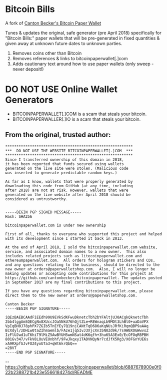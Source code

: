 Bitcoin Bills
=====

A fork of [Canton Becker's Bitcoin Paper Wallet](https://github.com/cantonbecker/bitcoinpaperwallet)

Tunes & updates the original, safe generator (pre April 2018) specifically for "Bitcoin Bills:"
paper wallets that will be pre-generated in fixed quantities & given away at unknown future dates to unknown parties.

1. Removes coins other than Bitcoin
2. Removes references & links to bitcoinpaperwallet[.]com
3. Adds cautionary text around how to use paper wallets (only sweep - never deposit!)

DO NOT USE Online Wallet Generators
=====

* BITCOINPAPERWALLET[.]COM is a scam that steals your bitcoin.
* BITCOINPAPERWALLER[.]IO is a scam that steals your bitcoin.

From the original, trusted author:
--------------------------------------------

```
*********************************************************
***  DO NOT USE THE WEBSITE BITCOINPAPERWALLET[.]COM  ***
*********************************************************
Since I transferred ownership of this domain in 2018,
it has been reported that funds secured using wallets
generated on the live site were stolen. (Malicious code
was inserted to generate predictable random keys.)

As far as I know, wallets that were properly generated by
downloading this code from GitHub (at any time, including
after 2018) are not at risk. However, wallets that were
generated on the live website after April 2018 should be
considered as untrustworthy.


-----BEGIN PGP SIGNED MESSAGE-----
Hash: SHA256

bitcoinpaperwallet.com is under new ownership
 
First of all, thanks to everyone who supported this project and helped with its development since I started it back in 2013. 
 
At the end of April 2018, I sold the bitcoinpaperwallet.com website, service, and associated domain names to a new owner.  This also includes related projects such as litecoinpaperwallet.com and ethereumpaperwallet.com.  All orders for hologram stickers and CDs, and any questions relating to the business, should be directed to the new owner at orders@paperwalletshop.com.  Also, I will no longer be making updates or accepting code contributions for this project at https://github.com/cantonbecker/bitcoinpaperwallet. The updates posted in September 2017 are my final contributions to this project.
 
If you have any questions regarding bitcoinpaperwallet.com, please direct them to the new owner at orders@paperwalletshop.com.
 
Canton Becker
-----BEGIN PGP SIGNATURE-----

iQEzBAEBCAAdFiEEdh99U9EVkSdKFwuDknetcTbh2bYFAltjUJ0ACgkQknetcTbh
2bb4lggAmSQECgNx8XUccJOa5NkU76hQjtZLe+REWnaqLb9MOt3LhBl0+uaDaVPX
VpIqBH0J78phPX7ZGIb5TnEfEy7Q19njCANtTqD686aKqNUsJRfKiRqmQBP9aAAq
BcXdyl/zDHLw0taZIhmaemlb/FAze1jq5IvJ3XjcXn35N0Zd9k/7s9WBXOGWwvsZ
IzFlUJwd1uT6hiT9lMiZ5AwBYUH5wmNSat4dK6qfh+3hu65A3Ex0/EcOFOqRBPBH
801Gv347/vFkV8LOuVEUnbhf/9FwJkqxy1TADVNQyNr7cdJfX5Rg3/X0FGnYUE6s
xA9RXpfGJvFOZ4yoUTa3+qWt6krQbQ==
=28VT
-----END PGP SIGNATURE-----
```

-- https://github.com/cantonbecker/bitcoinpaperwallet/blob/6887678900e0f022b2388721b423e5566184274d/README

